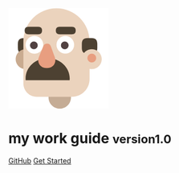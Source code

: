 <!-- _coverpage.md -->

![logo](logo/logo.png)

# my work guide <small>version1.0</small> 
[GitHub](https://github.com/luserwu)
[Get Started](#java面试资料)